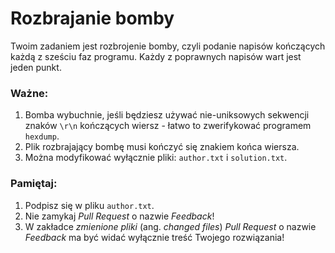 Rozbrajanie bomby
===

Twoim zadaniem jest rozbrojenie bomby, czyli podanie napisów kończących każdą
z sześciu faz programu.  Każdy z poprawnych napisów wart jest jeden punkt.

### Ważne:

1. Bomba wybuchnie, jeśli będziesz używać nie-uniksowych sekwencji znaków 
   `\r\n` kończących wiersz - łatwo to zwerifykować programem `hexdump`.
2. Plik rozbrajający bombę musi kończyć się znakiem końca wiersza.
3. Można modyfikować wyłącznie pliki: `author.txt` i `solution.txt`.

### Pamiętaj:

1. Podpisz się w pliku `author.txt`.
2. Nie zamykaj _Pull Request_ o nazwie _Feedback_!
3. W zakładce _zmienione pliki_ (ang. _changed files_) _Pull Request_ o nazwie
   _Feedback_ ma być widać wyłącznie treść Twojego rozwiązania!
